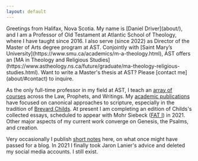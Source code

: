 ```yaml
---
layout: default
---
```


<div class="lead pretty-links">
  Greetings from Halifax, Nova Scotia. My name is [Daniel Driver](about/), and I am a Professor of Old Testament at Atlantic School of Theology, where I have taught since 2016. I also serve (since 2022) as Director of the Master of Arts degree program at AST. Conjointly with [Saint Mary’s University](https://www.smu.ca/academics/m-a-theology.html), AST offers an [MA in Theology and Religious Studies](https://www.astheology.ns.ca/future/graduate/ma-theology-religious-studies.html). Want to write a Master's thesis at AST? Please [contact me](about/#contact) to inquire.

  As the only full-time professor in my field at AST, I teach an [array of courses](courses/) across the Law, Prophets, and Writings.
  My [academic publications](work/) have focused on canonical approaches to scripture, especially in the tradition of [Brevard Childs](bsc/). At present I am completing an edition of Childs's collected essays, scheduled to appear with Mohr Siebeck ([FAT I](https://www.mohrsiebeck.com/en/monograph-series/forschungen-zum-alten-testament-fat)) in 2021.
  Other major aspects of my current work converge on Genesis, the Psalms, and creation.

  Very occasionally I publish [short notes](notes/) here, on what once might have passed for a blog. In 2021 I finally took Jaron Lanier's advice and deleted my social media accounts. I still exist.

</div>
